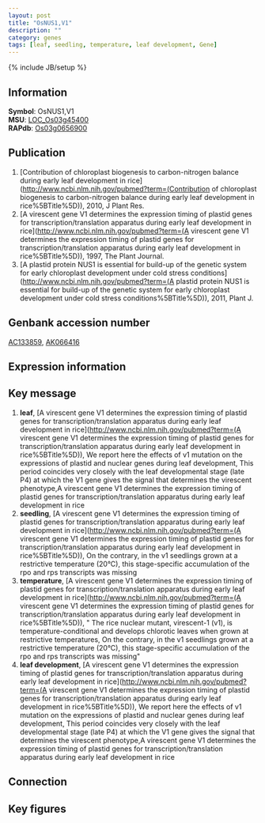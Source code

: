 ```yaml
---
layout: post
title: "OsNUS1,V1"
description: ""
category: genes
tags: [leaf, seedling, temperature, leaf development, Gene]
---
```

{% include JB/setup %}

## Information
__Symbol__: OsNUS1,V1  
__MSU__: [LOC_Os03g45400](http://rice.plantbiology.msu.edu/cgi-bin/ORF_infopage.cgi?orf=LOC_Os03g45400)  
__RAPdb__: [Os03g0656900](http://rapdb.dna.affrc.go.jp/viewer/gbrowse_details/irgsp1?name=Os03g0656900)  

## Publication
1. [Contribution of chloroplast biogenesis to carbon-nitrogen balance during early leaf development in rice](http://www.ncbi.nlm.nih.gov/pubmed?term=(Contribution of chloroplast biogenesis to carbon-nitrogen balance during early leaf development in rice%5BTitle%5D)), 2010, J Plant Res.
2. [A virescent gene V1 determines the expression timing of plastid genes for transcription/translation apparatus during early leaf development in rice](http://www.ncbi.nlm.nih.gov/pubmed?term=(A virescent gene V1 determines the expression timing of plastid genes for transcription/translation apparatus during early leaf development in rice%5BTitle%5D)), 1997, The Plant Journal.
3. [A plastid protein NUS1 is essential for build-up of the genetic system for early chloroplast development under cold stress conditions](http://www.ncbi.nlm.nih.gov/pubmed?term=(A plastid protein NUS1 is essential for build-up of the genetic system for early chloroplast development under cold stress conditions%5BTitle%5D)), 2011, Plant J.

## Genbank accession number
[AC133859](http://www.ncbi.nlm.nih.gov/nuccore/AC133859), [AK066416](http://www.ncbi.nlm.nih.gov/nuccore/AK066416)

## Expression information

## Key message
1. __leaf__, [A virescent gene V1 determines the expression timing of plastid genes for transcription/translation apparatus during early leaf development in rice](http://www.ncbi.nlm.nih.gov/pubmed?term=(A virescent gene V1 determines the expression timing of plastid genes for transcription/translation apparatus during early leaf development in rice%5BTitle%5D)),  We report here the effects of v1 mutation on the expressions of plastid and nuclear genes during leaf development, This period coincides very closely with the leaf developmental stage (late P4) at which the V1 gene gives the signal that determines the virescent phenotype,A virescent gene V1 determines the expression timing of plastid genes for transcription/translation apparatus during early leaf development in rice
2. __seedling__, [A virescent gene V1 determines the expression timing of plastid genes for transcription/translation apparatus during early leaf development in rice](http://www.ncbi.nlm.nih.gov/pubmed?term=(A virescent gene V1 determines the expression timing of plastid genes for transcription/translation apparatus during early leaf development in rice%5BTitle%5D)),  On the contrary, in the v1 seedlings grown at a restrictive temperature (20°C), this stage-specific accumulation of the rpo and rps transcripts was missing
3. __temperature__, [A virescent gene V1 determines the expression timing of plastid genes for transcription/translation apparatus during early leaf development in rice](http://www.ncbi.nlm.nih.gov/pubmed?term=(A virescent gene V1 determines the expression timing of plastid genes for transcription/translation apparatus during early leaf development in rice%5BTitle%5D)), " The rice nuclear mutant, virescent-1 (v1), is temperature-conditional and develops chlorotic leaves when grown at restrictive temperatures, On the contrary, in the v1 seedlings grown at a restrictive temperature (20°C), this stage-specific accumulation of the rpo and rps transcripts was missing"
4. __leaf development__, [A virescent gene V1 determines the expression timing of plastid genes for transcription/translation apparatus during early leaf development in rice](http://www.ncbi.nlm.nih.gov/pubmed?term=(A virescent gene V1 determines the expression timing of plastid genes for transcription/translation apparatus during early leaf development in rice%5BTitle%5D)),  We report here the effects of v1 mutation on the expressions of plastid and nuclear genes during leaf development, This period coincides very closely with the leaf developmental stage (late P4) at which the V1 gene gives the signal that determines the virescent phenotype,A virescent gene V1 determines the expression timing of plastid genes for transcription/translation apparatus during early leaf development in rice

## Connection

## Key figures


